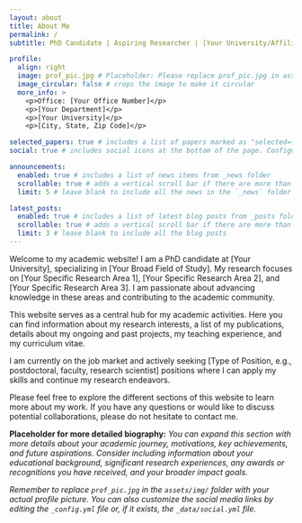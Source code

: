 ```yaml
---
layout: about
title: About Me
permalink: /
subtitle: PhD Candidate | Aspiring Researcher | [Your University/Affiliation]

profile:
  align: right
  image: prof_pic.jpg # Placeholder: Please replace prof_pic.jpg in assets/img/ with your profile picture.
  image_circular: false # crops the image to make it circular
  more_info: >
    <p>Office: [Your Office Number]</p>
    <p>[Your Department]</p>
    <p>[Your University]</p>
    <p>[City, State, Zip Code]</p>

selected_papers: true # includes a list of papers marked as "selected={true}"
social: true # includes social icons at the bottom of the page. Configure these in _config.yml or _data/social.yml

announcements:
  enabled: true # includes a list of news items from _news folder
  scrollable: true # adds a vertical scroll bar if there are more than 3 news items
  limit: 5 # leave blank to include all the news in the `_news` folder

latest_posts:
  enabled: true # includes a list of latest blog posts from _posts folder
  scrollable: true # adds a vertical scroll bar if there are more than 3 new posts items
  limit: 3 # leave blank to include all the blog posts
---
```


Welcome to my academic website! I am a PhD candidate at [Your University], specializing in [Your Broad Field of Study]. My research focuses on [Your Specific Research Area 1], [Your Specific Research Area 2], and [Your Specific Research Area 3]. I am passionate about advancing knowledge in these areas and contributing to the academic community.

This website serves as a central hub for my academic activities. Here you can find information about my research interests, a list of my publications, details about my ongoing and past projects, my teaching experience, and my curriculum vitae. 

I am currently on the job market and actively seeking [Type of Position, e.g., postdoctoral, faculty, research scientist] positions where I can apply my skills and continue my research endeavors. 

Please feel free to explore the different sections of this website to learn more about my work. If you have any questions or would like to discuss potential collaborations, please do not hesitate to contact me.

**Placeholder for more detailed biography:**
*You can expand this section with more details about your academic journey, motivations, key achievements, and future aspirations. Consider including information about your educational background, significant research experiences, any awards or recognitions you have received, and your broader impact goals.* 

*Remember to replace `prof_pic.jpg` in the `assets/img/` folder with your actual profile picture. You can also customize the social media links by editing the `_config.yml` file or, if it exists, the `_data/social.yml` file.* 

